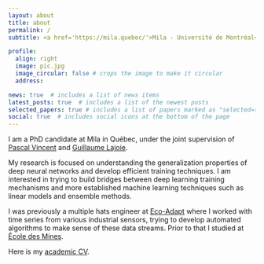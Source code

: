 ```yaml
---
layout: about
title: about
permalink: /
subtitle: <a href='https://mila.quebec/'>Mila - Université de Montréal</a>

profile:
  align: right
  image: pic.jpg
  image_circular: false # crops the image to make it circular
  address:

news: true  # includes a list of news items
latest_posts: true  # includes a list of the newest posts
selected_papers: true # includes a list of papers marked as "selected={true}"
social: true  # includes social icons at the bottom of the page
---
```


I am a PhD candidate at Mila in Québec, under the joint supervision of [Pascal Vincent](https://ai.facebook.com/people/pascal-vincent/) and [Guillaume Lajoie](https://www.guillaumelajoie.com/).

My research is focused on understanding the generalization properties of deep neural networks and develop efficient training techniques. I am interested in trying to build bridges between deep learning training mechanisms and more established machine learning techniques such as linear models and ensemble methods.

I was previously a multiple hats engineer at [Eco-Adapt](https://www.eco-adapt.com/?lang=fr) where I worked with time series from various industrial sensors, trying to develop automated algorithms to make sense of these data streams. Prior to that I studied at [École des Mines](https://www.minesparis.psl.eu/).

Here is my [academic CV](/assets/pdf/thomas_george_academic_cv.pdf).